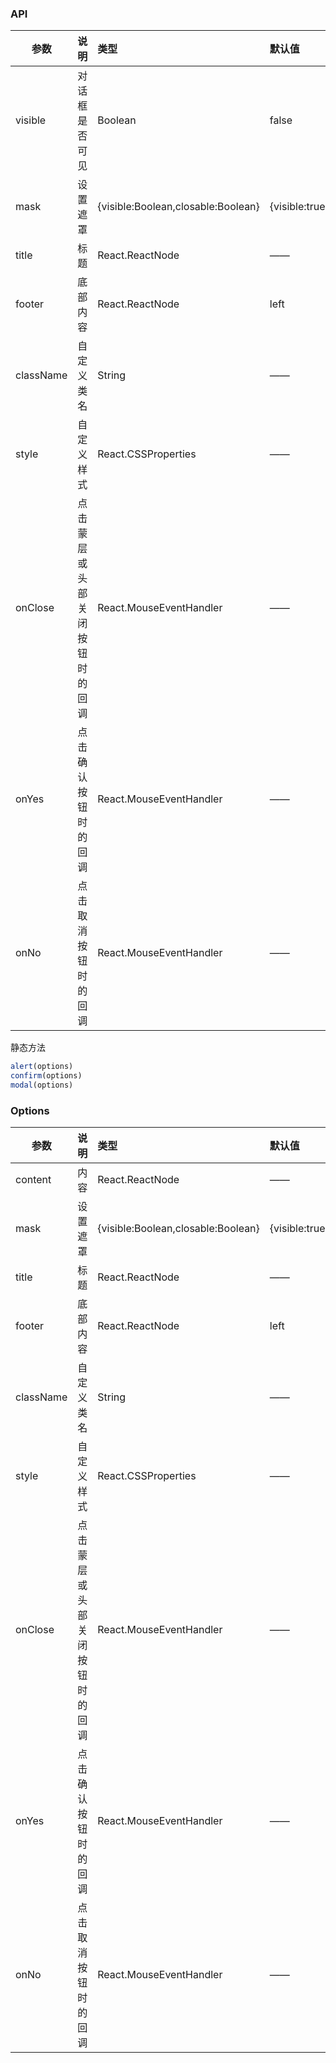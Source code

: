 ### API

| 参数         |说明        |类型 |默认值 |可选值 |
| ------------ | :----------------|:------- | :----- | :----- |
| visible   |对话框是否可见 |Boolean |false|true|
| mask         |设置遮罩 |{visible:Boolean,closable:Boolean} |{visible:true,closable:true} |—— |
| title         |标题 |React.ReactNode |—— |—— |
| footer |底部内容 |React.ReactNode |left |right |
| className      |自定义类名  |String |—— |—— |
| style      |自定义样式  |React.CSSProperties |—— |—— |
| onClose    | 点击蒙层或头部关闭按钮时的回调 |   React.MouseEventHandler |—— |—— |
| onYes    | 点击确认按钮时的回调 |  React.MouseEventHandler |—— |—— |
| onNo    | 点击取消按钮时的回调 |  React.MouseEventHandler |—— |—— |

静态方法

```javascript
alert(options)
confirm(options)
modal(options)
```
### Options

| 参数         |说明        |类型 |默认值 |可选值 |
| ------------ | :----------------|:------- | :----- | :----- |
| content         |内容 |React.ReactNode |—— |—— |
| mask         |设置遮罩 |{visible:Boolean,closable:Boolean} |{visible:true,closable:true} |—— |
| title         |标题 |React.ReactNode |—— |—— |
| footer |底部内容 |React.ReactNode |left |right |
| className      |自定义类名  |String |—— |—— |
| style      |自定义样式  |React.CSSProperties |—— |—— |
| onClose    | 点击蒙层或头部关闭按钮时的回调 |   React.MouseEventHandler |—— |—— |
| onYes    | 点击确认按钮时的回调 |  React.MouseEventHandler |—— |—— |
| onNo    | 点击取消按钮时的回调 |  React.MouseEventHandler |—— |—— |